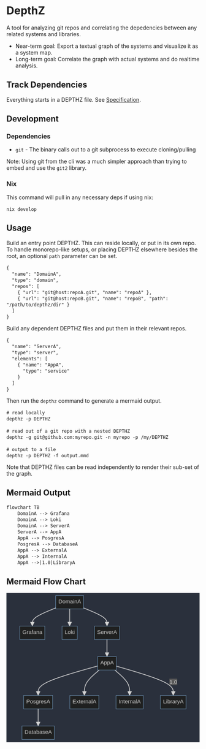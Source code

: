 # DepthZ

A tool for analyzing git repos and correlating the depedencies between any related systems and libraries.

- Near-term goal: Export a textual graph of the systems and visualize it as a system map.
- Long-term goal: Correlate the graph with actual systems and do realtime analysis.

## Track Dependencies

Everything starts in a DEPTHZ file. See [Specification](./SPECIFICATION.md).

## Development

### Dependencies

- `git` - The binary calls out to a git subprocess to execute cloning/pulling

Note: Using git from the cli was a much simpler approach than trying to embed and use the `git2` library.

### Nix

This command will pull in any necessary deps if using nix:

```
nix develop
```

## Usage

Build an entry point DEPTHZ. This can reside locally, or put in its own repo.
To handle monorepo-like setups, or placing DEPTHZ elsewhere besides the root,
an optional `path` parameter can be set.

```
{
  "name": "DomainA",
  "type": "domain",
  "repos": [
    { "url": "git@host:repoA.git", "name": "repoA" },
    { "url": "git@host:repoB.git", "name": "repoB", "path": "/path/to/depthz/dir" }
  ]
}
```

Build any dependent DEPTHZ files and put them in their relevant repos.

```
{
  "name": "ServerA",
  "type": "server",  
  "elements": [
    { "name": "AppA",
      "type": "service"
    }
  ]
}
```

Then run the `depthz` command to generate a mermaid output.

```
# read locally
depthz -p DEPTHZ

# read out of a git repo with a nested DEPTHZ
depthz -g git@github.com:myrepo.git -n myrepo -p /my/DEPTHZ

# output to a file
depthz -p DEPTHZ -f output.mmd
```
Note that DEPTHZ files can be read independently to render their sub-set of the graph.

## Mermaid Output

```
flowchart TB
    DomainA --> Grafana
    DomainA --> Loki
    DomainA --> ServerA
    ServerA --> AppA
    AppA --> PosgresA
    PosgresA --> DatabaseA
    AppA --> ExternalA
    AppA --> InternalA
    AppA -->|1.0|LibraryA
```

## Mermaid Flow Chart

![mermaid example](docs/mermaid-example.png)
